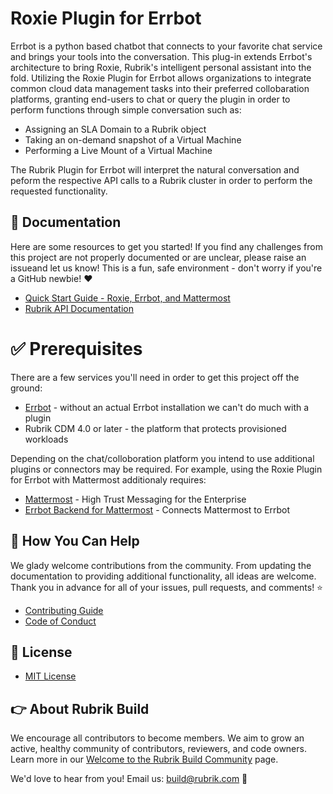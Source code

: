 # Roxie Plugin for Errbot

Errbot is a python based chatbot that connects to your favorite chat service and brings your tools into the conversation. This plug-in extends Errbot's architecture to bring Roxie, Rubrik's intelligent personal assistant into the fold. Utilizing the Roxie Plugin for Errbot allows organizations to integrate common cloud data management tasks into their preferred collobaration platforms, granting end-users to chat or query the plugin in order to perform functions through simple conversation such as:

- Assigning an SLA Domain to a Rubrik object
- Taking an on-demand snapshot of a Virtual Machine
- Performing a Live Mount of a Virtual Machine

The Rubrik Plugin for Errbot will interpret the natural conversation and peform the respective API calls to a Rubrik cluster in order to perform the requested functionality.

## :blue_book: Documentation

Here are some resources to get you started! If you find any challenges from this project are not properly documented or are unclear, please raise an issueand let us know! This is a fun, safe environment - don't worry if you're a GitHub newbie! :heart:

* [Quick Start Guide - Roxie, Errbot, and Mattermost](/docs/quick-start.md)
* [Rubrik API Documentation](https://github.com/rubrikinc/api-documentation)

# :white_check_mark: Prerequisites

There are a few services you'll need in order to get this project off the ground:

* [Errbot](https://errbot.readthedocs.io/en/latest/) - without an actual Errbot installation we can't do much with a plugin
* Rubrik CDM 4.0 or later - the platform that protects provisioned workloads

Depending on the chat/colloboration platform you intend to use additional plugins or connectors may be required. For example, using the Roxie Plugin for Errbot with Mattermost additionaly requires:

* [Mattermost](https://mattermost.com/) - High Trust Messaging for the Enterprise
* [Errbot Backend for Mattermost](https://github.com/Vaelor/errbot-mattermost-backend) - Connects Mattermost to Errbot

## :muscle: How You Can Help

We glady welcome contributions from the community. From updating the documentation to providing additional functionality, all ideas are welcome. Thank you in advance for all of your issues, pull requests, and comments! :star:

* [Contributing Guide](CONTRIBUTING.md)
* [Code of Conduct](CODE_OF_CONDUCT.md)

## :pushpin: License

* [MIT License](LICENSE)

## :point_right: About Rubrik Build

We encourage all contributors to become members. We aim to grow an active, healthy community of contributors, reviewers, and code owners. Learn more in our [Welcome to the Rubrik Build Community](https://github.com/rubrikinc/welcome-to-rubrik-build) page.

We'd love to hear from you! Email us: build@rubrik.com :love_letter:
